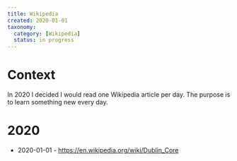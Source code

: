 ```yaml
---
title: Wikipedia
created: 2020-01-01
taxonomy:
  category: [Wikipedia]
  status: in progress
---
```


# Context
In 2020 I decided I would read one Wikipedia article per day. The purpose is to learn something new every day.

# 2020
* 2020-01-01 - https://en.wikipedia.org/wiki/Dublin_Core

